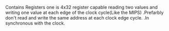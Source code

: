 Contains Registers one is 4x32 register capable reading two values and writing one value at each edge of the clock cycle(Like the MIPS)
.Prefarbly don't read and write the same address at each clock edge cycle.
.In synchronous with the clock.
